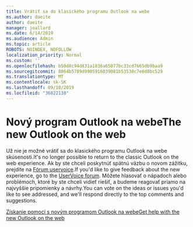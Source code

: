 ```yaml
---
title: Vrátiť sa do klasického programu Outlook na webe
ms.author: daeite
author: daeite
manager: joallard
ms.date: 6/14/2019
ms.audience: Admin
ms.topic: article
ROBOTS: NOINDEX, NOFOLLOW
localization_priority: Normal
ms.custom: ''
ms.openlocfilehash: b50d8c94d831a1836a65077bc33cd7665db9baa9
ms.sourcegitcommit: 8864b5789d9905916039081b53530c7e6d8bc529
ms.translationtype: MT
ms.contentlocale: sk-SK
ms.lasthandoff: 09/10/2019
ms.locfileid: "36822138"
---
```

# <a name="the-new-outlook-on-the-web"></a><span data-ttu-id="d768f-102">Nový program Outlook na webe</span><span class="sxs-lookup"><span data-stu-id="d768f-102">The new Outlook on the web</span></span>

<span data-ttu-id="d768f-103">Už nie je možné vrátiť sa do klasického programu Outlook na webe skúsenosti.</span><span class="sxs-lookup"><span data-stu-id="d768f-103">It's no longer possible to return to the classic Outlook on the web experience.</span></span> <span data-ttu-id="d768f-104">Ak by ste chceli poskytnúť spätnú väzbu o novom zážitku, prejdite na [Fórum uservoice](https://go.microsoft.com/fwlink/?linkid=2103182).</span><span class="sxs-lookup"><span data-stu-id="d768f-104">If you'd like to give feedback about the new experience, go to the [UserVoice forum](https://go.microsoft.com/fwlink/?linkid=2103182).</span></span> <span data-ttu-id="d768f-105">Môžete hlasovať o nápadoch alebo problémoch, ktoré by ste chceli vidieť riešiť, a budeme reagovať priamo na najvyššie pripomienky a návrhy.</span><span class="sxs-lookup"><span data-stu-id="d768f-105">You can vote on the ideas or issues you'd like to see addressed, and we'll respond directly to the top comments and suggestions.</span></span>

[<span data-ttu-id="d768f-106">Získanie pomoci s novým programom Outlook na webe</span><span class="sxs-lookup"><span data-stu-id="d768f-106">Get help with the new Outlook on the web</span></span>](https://support.office.com/article/017014cd-2ad0-41ab-8473-6bd8c349d4f8)